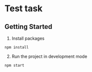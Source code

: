# Test task 

## Getting Started 

1) Install packages 
```
npm install
```

2) Run the project in development mode 
```
npm start 
```
